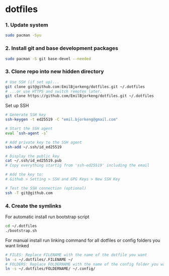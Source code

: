 # dotfiles
### 1. Update system
```bash
sudo pacman -Syu
```
### 2. Install git and base development packages
```bash
sudo pacman -S git base-devel --needed
```
### 3. Clone repo into new hidden directory
```bash
# Use SSH (if set up)...
git clone git@github.com:EmilBjorkeng/dotfiles.git ~/.dotfiles
# ...or use HTTPS and switch remotes later.
git clone https://github.com/EmilBjorkeng/dotfiles.git ~/.dotfiles
```
Set up SSH
```bash
# Generate SSH key
ssh-keygen -t ed25519 -C "emil.bjorkeng@gmail.com"

# Start the SSH agent
eval `ssh-agent -s`

# Add private key to the SSH agent
ssh-add ~/.ssh/id_ed25519

# Display the public key
cat ~/.ssh/id_ed25519.pub
# Copy everything startig from 'ssh-ed25519' including the email

# Add the key to:
# Github > Setting > SSH and GPG Keys > New SSH Key

# Test the SSH connection (optional)
ssh -T git@github.com
```

### 4. Create the symlinks

For automatic install run bootstrap script
```bash
cd ~/.dotfiles
./bootstrap.sh
```

For manual install run linking command for all dotfiles or config folders you want linked
```bash
# FILES: Replace FILENAME with the name of the dotfile you want
ln -s ~/.dotfiles/.FILENAME ~/
# FOLDERS: Replace FOLDERNAME with the name of the config folder you want
ln -s ~/.dotfiles/FOLDERNAME/ ~/.config/
```
